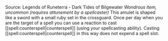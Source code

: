 Source: Legends of Runeterra - Dark Tides of Bilgewater
*Wondrous item, uncommon (requires attunement by a spellcaster)*
This amulet is shaped like a sword with a small ruby set in the crossguard. Once per day when you are the target of a spell you can use a reaction to cast [[spell:counterspell|counterspell]] (using your spellcasting ability). Casting [[spell:counterspell|counterspell]] in this way does not expend a spell slot.